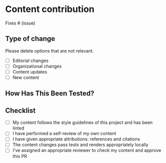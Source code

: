 # Content contribution
<!-- Please include a summary of the change and which issue is fixed. Please also include relevant motivation and context. List any dependencies that are required for this change.-->

Fixes # (issue)
<!-- All PRs should reference an issue. If one hasn't been created yet, create one -->

## Type of change

Please delete options that are not relevant.

- [ ] Editorial changes  
- [ ] Organizational changes  
- [ ] Content updates  
- [ ] New content

## How Has This Been Tested?

## Checklist

- [ ] My content follows the style guidelines of this project and has been linted  
- [ ] I have performed a self-review of my own content  
- [ ] I have given appropriate attributions: references and citations
- [ ] The content changes pass tests and renders appropriately locally  
- [ ] I've assigned an appropriate reviewer to check my content and approve this PR  
